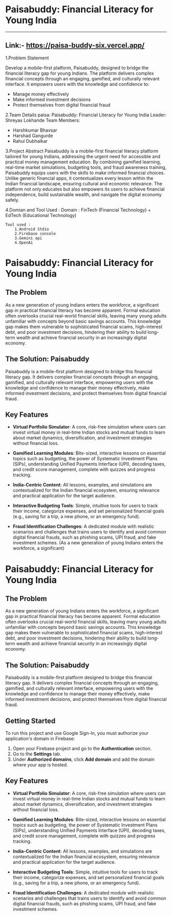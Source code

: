 # Paisabuddy: Financial Literacy for Young India

-------------------------------------------
Link:- https://paisa-buddy-six.vercel.app/
-------------------------------------------

1.Problem Statement

Develop a mobile-first platform, Paisabuddy, designed to bridge the financial literacy gap for young Indians. The platform delivers complex financial concepts through an engaging, gamified, and culturally relevant interface. It empowers users with the knowledge and confidence to:
* Manage money effectively
* Make informed investment decisions
* Protect themselves from digital financial fraud

2.Team Details
paisa: Paisabuddy: Financial Literacy for Young India
Leader: Shreyas Lokhande
Team Members:
  * Harshkumar Bhavsar
  * Harshad Gangurde
  * Rahul Dubhalkar

3.Project Abstract
Paisabuddy is a mobile-first financial literacy platform tailored for young Indians, addressing the urgent need for accessible and practical money management education. By combining gamified learning, real-time market simulations, budgeting tools, and fraud awareness training, Paisabuddy equips users with the skills to make informed financial choices. Unlike generic financial apps, it contextualizes every lesson within the Indian financial landscape, ensuring cultural and economic relevance. The platform not only educates but also empowers its users to achieve financial independence, build sustainable wealth, and navigate the digital economy safely.

4.Domian and Tool Used :
    Domain : 
        FinTech (Financial Technology) + EdTech (Educational Technology)

    Tool used :
        1.Android Stdio
        2.Firebase console
        3.Gemini api
        4.OpenAi

# Paisabuddy: Financial Literacy for Young India

## The Problem

As a new generation of young Indians enters the workforce, a significant gap in practical financial literacy has become apparent. Formal education often overlooks crucial real-world financial skills, leaving many young adults unfamiliar with concepts beyond basic savings accounts. This knowledge gap makes them vulnerable to sophisticated financial scams, high-interest debt, and poor investment decisions, hindering their ability to build long-term wealth and achieve financial security in an increasingly digital economy.

## The Solution: Paisabuddy

Paisabuddy is a mobile-first platform designed to bridge this financial literacy gap. It delivers complex financial concepts through an engaging, gamified, and culturally relevant interface, empowering users with the knowledge and confidence to manage their money effectively, make informed investment decisions, and protect themselves from digital financial fraud.

## Key Features

- **Virtual Portfolio Simulator**: A core, risk-free simulation where users can invest virtual money in real-time Indian stocks and mutual funds to learn about market dynamics, diversification, and investment strategies without financial loss.

- **Gamified Learning Modules**: Bite-sized, interactive lessons on essential topics such as budgeting, the power of Systematic Investment Plans (SIPs), understanding Unified Payments Interface (UPI), decoding taxes, and credit score management, complete with quizzes and progress tracking.

- **India-Centric Content**: All lessons, examples, and simulations are contextualized for the Indian financial ecosystem, ensuring relevance and practical application for the target audience.

- **Interactive Budgeting Tools**: Simple, intuitive tools for users to track their income, categorize expenses, and set personalized financial goals (e.g., saving for a trip, a new phone, or an emergency fund).

- **Fraud Identification Challenges**: A dedicated module with realistic scenarios and challenges that trains users to identify and avoid common digital financial frauds, such as phishing scams, UPI fraud, and fake investment schemes.
(As a new generation of young Indians enters the workforce, a significant)

# Paisabuddy: Financial Literacy for Young India

## The Problem

As a new generation of young Indians enters the workforce, a significant gap in practical financial literacy has become apparent. Formal education often overlooks crucial real-world financial skills, leaving many young adults unfamiliar with concepts beyond basic savings accounts. This knowledge gap makes them vulnerable to sophisticated financial scams, high-interest debt, and poor investment decisions, hindering their ability to build long-term wealth and achieve financial security in an increasingly digital economy.

## The Solution: Paisabuddy

Paisabuddy is a mobile-first platform designed to bridge this financial literacy gap. It delivers complex financial concepts through an engaging, gamified, and culturally relevant interface, empowering users with the knowledge and confidence to manage their money effectively, make informed investment decisions, and protect themselves from digital financial fraud.

## Getting Started

To run this project and use Google Sign-In, you must authorize your application's domain in Firebase:
1. Open your Firebase project and go to the **Authentication** section.
2. Go to the **Settings** tab.
3. Under **Authorized domains**, click **Add domain** and add the domain where your app is hosted.

## Key Features

- **Virtual Portfolio Simulator**: A core, risk-free simulation where users can invest virtual money in real-time Indian stocks and mutual funds to learn about market dynamics, diversification, and investment strategies without financial loss.

- **Gamified Learning Modules**: Bite-sized, interactive lessons on essential topics such as budgeting, the power of Systematic Investment Plans (SIPs), understanding Unified Payments Interface (UPI), decoding taxes, and credit score management, complete with quizzes and progress tracking.

- **India-Centric Content**: All lessons, examples, and simulations are contextualized for the Indian financial ecosystem, ensuring relevance and practical application for the target audience.

- **Interactive Budgeting Tools**: Simple, intuitive tools for users to track their income, categorize expenses, and set personalized financial goals (e.g., saving for a trip, a new phone, or an emergency fund).

- **Fraud Identification Challenges**: A dedicated module with realistic scenarios and challenges that trains users to identify and avoid common digital financial frauds, such as phishing scams, UPI fraud, and fake investment schemes.

